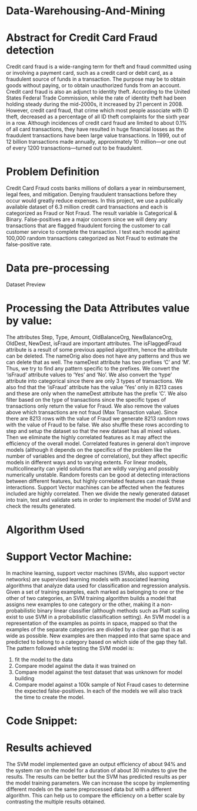 # Data-Warehousing-And-Mining
# Abstract for Credit Card Fraud detection
Credit card fraud is a wide-ranging term for theft and fraud committed using or involving a payment card, such as a credit card or debit card, as a fraudulent source of funds in a transaction. The purpose may be to obtain goods without paying, or to obtain unauthorized funds from an account. Credit card fraud is also an adjunct to identity theft. According to the United States Federal Trade Commission, while the rate of identity theft had been holding steady during the mid-2000s, it increased by 21 percent in 2008. However, credit card fraud, that crime which most people associate with ID theft, decreased as a percentage of all ID theft complaints for the sixth year in a row. Although incidences of credit card fraud are limited to about 0.1% of all card transactions, they have resulted in huge financial losses as the fraudulent transactions have been large value transactions. In 1999, out of 12 billion transactions made annually, approximately 10 million—or one out of every 1200 transactions—turned out to be fraudulent.
# Problem Definition
Credit Card Fraud costs banks millions of dollars a year in reimbursement, legal fees, and mitigation. Denying fraudulent transactions before they occur would greatly reduce expenses. In this project, we use a publically available dataset of 6.3 million credit card transactions and each is categorized as Fraud or Not Fraud. The result variable is Categorical & Binary.  False-positives are a major concern since we will deny any transactions that are flagged fraudulent forcing the customer to call customer service to complete the transaction. I test each model against 100,000 random transactions categorized as Not Fraud to estimate the false-positive rate.
# Data pre-processing
Dataset Preview
 
# Processing the Data Attributes value by value:

The attributes Step, Type, Amount, OldBalanceOrg, NewBalanceOrg, OldDest, NewDest, isFraud are important attributes. The isFlaggedFraud attribute is a result of some previous applied algorithm, hence the attribute can be deleted. The nameOrig also does not have any patterns and thus we can delete that as well. The nameDest attribute has two prefixes ‘C’ and ‘M’. Thus, we try to find any pattern specific to the prefixes. We convert the ‘isFraud’ attribute values to ‘Yes’ and ‘No’. We also convert the ‘type’ attribute into categorical since there are only 3 types of transactions. We also fnd that the ‘isFraud’ attribute has the value ‘Yes’ only in 8213 cases and these are only when the nameDest attribute has the prefix ‘C’. 
We also filter based on the type of transactions since the specific types of transactions only return the value for Fraud. We also remove the values above which transactions are not fraud (Max Transaction value). Since there are 8213 rows with the value of Fraud we generate 8213 random rows with the value of Fraud to be false. We also shuffle these rows according to step and setup the dataset so that the new dataset has all mixed values.
	Then we eliminate the highly correlated features as it may affect the efficiency of the overall model. Correlated features in general don't improve models (although it depends on the specifics of the problem like the number of variables and the degree of correlation), but they affect specific models in different ways and to varying extents. For linear models, multicollinearity can yield solutions that are wildly varying and possibly numerically unstable. Random forests can be good at detecting interactions between different features, but highly correlated features can mask these interactions. Support Vector machines can be affected when the features included are highly correlated. Then we divide the newly generated dataset into train, test and validate sets in order to implement the model of SVM and check the results generated.
# Algorithm Used
# Support Vector Machine:
In machine learning, support vector machines (SVMs, also support vector networks) are supervised  learning models with associated learning algorithms that analyze data used for classification and regression analysis. Given a set of training examples, each marked as belonging to one or the other of two categories, an SVM training algorithm builds a model that assigns new examples to one category or the other, making it a non-probabilistic binary linear classifier (although methods such as Platt scaling exist to use SVM in a probabilistic classification setting). An SVM model is a representation of the examples as points in space, mapped so that the examples of the separate categories are divided by a clear gap that is as wide as possible. New examples are then mapped into that same space and predicted to belong to a category based on which side of the gap they fall.
The pattern followed while testing the SVM model is:
1. fit the model to the data
2. Compare model against the data it was trained on
3. Compare model against the test dataset that was unknown for model building
4. Compare model against a 100k sample of Not Fraud cases to determine the expected false-positives.
In each of the models we will also track the time to create the model.

# Code Snippet:
  
# Results achieved
The SVM model implemented gave an output efficiency of about 94% and the system ran on the model for a duration of about 30 minutes to give the results. The results can be better but the SVM has predicted results as per the model training parameters. We can increase the scope by implementing different models on the same preprocessed data but with a different algorithm. This can help us to compare the efficiency on a better scale by contrasting the multiple results obtained.
 
